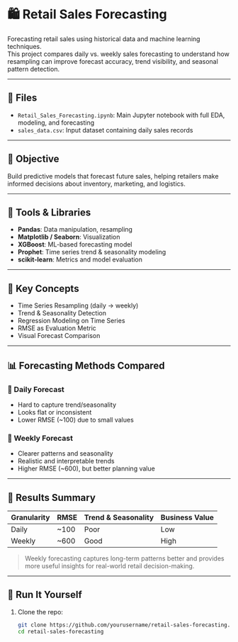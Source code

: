 # 🛍️ Retail Sales Forecasting

Forecasting retail sales using historical data and machine learning techniques.  
This project compares daily vs. weekly sales forecasting to understand how resampling can improve forecast accuracy, trend visibility, and seasonal pattern detection.

---

## 📁 Files

- `Retail_Sales_Forecasting.ipynb`: Main Jupyter notebook with full EDA, modeling, and forecasting
- `sales_data.csv`: Input dataset containing daily sales records

---

## 🎯 Objective

Build predictive models that forecast future sales, helping retailers make informed decisions about inventory, marketing, and logistics.

---

## 🧰 Tools & Libraries

- **Pandas**: Data manipulation, resampling
- **Matplotlib / Seaborn**: Visualization
- **XGBoost**: ML-based forecasting model
- **Prophet**: Time series trend & seasonality modeling
- **scikit-learn**: Metrics and model evaluation

---

## 🧠 Key Concepts

- Time Series Resampling (daily → weekly)
- Trend & Seasonality Detection
- Regression Modeling on Time Series
- RMSE as Evaluation Metric
- Visual Forecast Comparison

---

## 📊 Forecasting Methods Compared

### 🔹 Daily Forecast
- Hard to capture trend/seasonality
- Looks flat or inconsistent
- Lower RMSE (~100) due to small values

### 🔹 Weekly Forecast
- Clearer patterns and seasonality
- Realistic and interpretable trends
- Higher RMSE (~600), but better planning value

---

## 📌 Results Summary

| Granularity | RMSE  | Trend & Seasonality | Business Value |
|-------------|-------|---------------------|----------------|
| Daily       | ~100  | Poor                | Low            |
| Weekly      | ~600  | Good                | High           |

> Weekly forecasting captures long-term patterns better and provides more useful insights for real-world retail decision-making.

---

## 🚀 Run It Yourself

1. Clone the repo:
   ```bash
   git clone https://github.com/yourusername/retail-sales-forecasting.git
   cd retail-sales-forecasting

